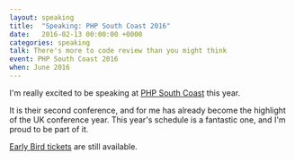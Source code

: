 ```yaml
---
layout: speaking
title:  "Speaking: PHP South Coast 2016"
date:   2016-02-13 00:00:00 +0000
categories: speaking
talk: There's more to code review than you might think
event: PHP South Coast 2016
when: June 2016
---
```


I'm really excited to be speaking at [PHP South Coast](http://2016.phpsouthcoast.co.uk/) this year.

It is their second conference, and for me has already become the highlight of the UK conference year. This year's schedule is a fantastic one, and I'm proud to be part of it.

[Early Bird tickets](http://www.eventbrite.com/e/php-south-coast-conference-2016-tickets-20336186080?aff=weblanding) are still available.

